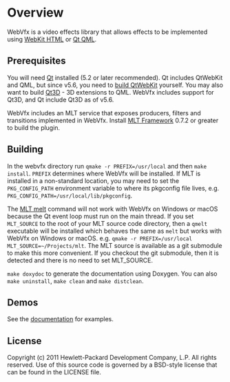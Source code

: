 # Overview

WebVfx is a video effects library that allows effects to be implemented using [WebKit HTML](http://trac.webkit.org/wiki/QtWebKit) or [Qt QML](http://doc.qt.io/qt-5/qmlapplications.html).

## Prerequisites

You will need [Qt](http://qt-project.org/downloads/) installed (5.2 or later recommended). Qt includes QtWebKit and QML, but since v5.6, you need to [build QtWebKit](http://trac.webkit.org/wiki/QtWebKit#BuildInstructions) yourself.
You may also want to build [Qt3D](http://doc.qt.io/qt-5/qt3d-index.html) - 3D extensions to QML. WebVfx includes support for Qt3D, and Qt include Qt3D as of v5.6.

WebVfx includes an MLT service that exposes producers, filters and transitions implemented in WebVfx. Install [MLT Framework](https://www.mltframework.org/) 0.7.2 or greater to build the plugin.

## Building

In the webvfx directory run `qmake -r PREFIX=/usr/local` and then `make install`. `PREFIX` determines where WebVfx will be installed. If MLT is installed in a non-standard location, you may need to set the `PKG_CONFIG_PATH` environment variable to where its pkgconfig file lives, e.g. `PKG_CONFIG_PATH=/usr/local/lib/pkgconfig`.

The [MLT melt](https://www.mltframework.org/twiki/bin/view/MLT/MltMelt) command
will not work with WebVfx on Windows or macOS because the Qt event loop must run
on the main thread. If you set `MLT_SOURCE` to the root of your MLT source code
directory, then a `qmelt` executable will be installed which behaves the same as
`melt` but works with WebVfx on Windows or macOS. e.g. `qmake -r
PREFIX=/usr/local MLT_SOURCE=~/Projects/mlt`.
The MLT source is available as a git submodule to make this more convenient. If
you checkout the git submodule, then it is detected and there is no need to set
MLT_SOURCE.

`make doxydoc` to generate the documentation using Doxygen.
You can also `make uninstall`, `make clean` and `make distclean`.

## Demos

See the [documentation](https://www.mltframework.org/doxygen/webvfx/) for examples.

## License

Copyright (c) 2011 Hewlett-Packard Development Company, L.P. All rights reserved.
Use of this source code is governed by a BSD-style license that can be
found in the LICENSE file.
